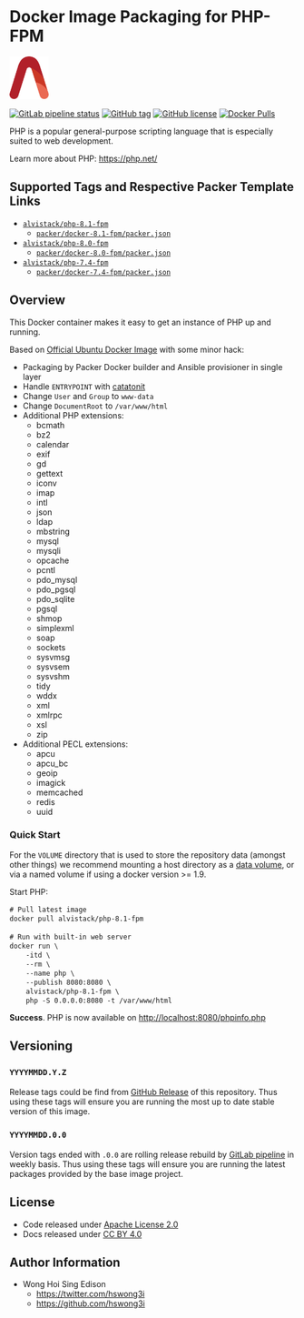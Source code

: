 # Docker Image Packaging for PHP-FPM

<a href="https://alvistack.com" title="AlviStack" target="_blank"><img src="/alvistack.svg" height="75" alt="AlviStack"></a>

[![GitLab pipeline
status](https://img.shields.io/gitlab/pipeline/alvistack/docker-php-fpm/master)](https://gitlab.com/alvistack/docker-php-fpm/-/pipelines)
[![GitHub
tag](https://img.shields.io/github/tag/alvistack/docker-php-fpm.svg)](https://github.com/alvistack/docker-php-fpm/tags)
[![GitHub
license](https://img.shields.io/github/license/alvistack/docker-php-fpm.svg)](https://github.com/alvistack/docker-php-fpm/blob/master/LICENSE)
[![Docker
Pulls](https://img.shields.io/docker/pulls/alvistack/php-8.1-fpm.svg)](https://hub.docker.com/r/alvistack/php-8.1-fpm)

PHP is a popular general-purpose scripting language that is especially
suited to web development.

Learn more about PHP: <https://php.net/>

## Supported Tags and Respective Packer Template Links

-   [`alvistack/php-8.1-fpm`](https://hub.docker.com/r/alvistack/php-8.1-fpm)
    -   [`packer/docker-8.1-fpm/packer.json`](https://github.com/alvistack/docker-php-fpm/blob/master/packer/docker-8.1-fpm/packer.json)
-   [`alvistack/php-8.0-fpm`](https://hub.docker.com/r/alvistack/php-8.0-fpm)
    -   [`packer/docker-8.0-fpm/packer.json`](https://github.com/alvistack/docker-php-fpm/blob/master/packer/docker-8.0-fpm/packer.json)
-   [`alvistack/php-7.4-fpm`](https://hub.docker.com/r/alvistack/php-7.4-fpm)
    -   [`packer/docker-7.4-fpm/packer.json`](https://github.com/alvistack/docker-php-fpm/blob/master/packer/docker-7.4-fpm/packer.json)

## Overview

This Docker container makes it easy to get an instance of PHP up and
running.

Based on [Official Ubuntu Docker
Image](https://hub.docker.com/_/ubuntu/) with some minor hack:

-   Packaging by Packer Docker builder and Ansible provisioner in single
    layer
-   Handle `ENTRYPOINT` with
    [catatonit](https://github.com/openSUSE/catatonit)
-   Change `User` and `Group` to `www-data`
-   Change `DocumentRoot` to `/var/www/html`
-   Additional PHP extensions:
    -   bcmath
    -   bz2
    -   calendar
    -   exif
    -   gd
    -   gettext
    -   iconv
    -   imap
    -   intl
    -   json
    -   ldap
    -   mbstring
    -   mysql
    -   mysqli
    -   opcache
    -   pcntl
    -   pdo_mysql
    -   pdo_pgsql
    -   pdo_sqlite
    -   pgsql
    -   shmop
    -   simplexml
    -   soap
    -   sockets
    -   sysvmsg
    -   sysvsem
    -   sysvshm
    -   tidy
    -   wddx
    -   xml
    -   xmlrpc
    -   xsl
    -   zip
-   Additional PECL extensions:
    -   apcu
    -   apcu_bc
    -   geoip
    -   imagick
    -   memcached
    -   redis
    -   uuid

### Quick Start

For the `VOLUME` directory that is used to store the repository data
(amongst other things) we recommend mounting a host directory as a [data
volume](https://docs.docker.com/engine/tutorials/dockervolumes/#/data-volumes),
or via a named volume if using a docker version \>= 1.9.

Start PHP:

    # Pull latest image
    docker pull alvistack/php-8.1-fpm

    # Run with built-in web server
    docker run \
        -itd \
        --rm \
        --name php \
        --publish 8080:8080 \
        alvistack/php-8.1-fpm \
        php -S 0.0.0.0:8080 -t /var/www/html

**Success**. PHP is now available on <http://localhost:8080/phpinfo.php>

## Versioning

### `YYYYMMDD.Y.Z`

Release tags could be find from [GitHub
Release](https://github.com/alvistack/docker-php-fpm/tags) of this
repository. Thus using these tags will ensure you are running the most
up to date stable version of this image.

### `YYYYMMDD.0.0`

Version tags ended with `.0.0` are rolling release rebuild by [GitLab
pipeline](https://gitlab.com/alvistack/docker-php-fpm/-/pipelines) in
weekly basis. Thus using these tags will ensure you are running the
latest packages provided by the base image project.

## License

-   Code released under [Apache License 2.0](LICENSE)
-   Docs released under [CC BY
    4.0](http://creativecommons.org/licenses/by/4.0/)

## Author Information

-   Wong Hoi Sing Edison
    -   <https://twitter.com/hswong3i>
    -   <https://github.com/hswong3i>
